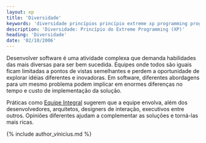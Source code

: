 ```yaml
---
layout: xp
title: 'Diversidade'
keywords: 'diversidade princípios princípio extreme xp programming programação extrema'
description: 'Diversidade: Princípio do Extreme Programming (XP)'
heading: 'Diversidade'
date: '02/10/2006'
---
```

Desenvolver software é uma atividade complexa que demanda habilidades das mais diversas para ser bem sucedida. Equipes onde todos são iguais ficam limitadas a pontos de vistas semelhantes e perdem a oportunidade de explorar idéias diferentes e inovadoras. Em software, diferentes abordagens para um mesmo problema podem implicar em enormes diferenças no tempo e custo de implementação da solução.

Práticas como [Equipe Integral][ei] sugerem que a equipe envolva, além dos desenvolvedores, arquitetos, designers de interação, executivos entre outros. Opiniões diferentes ajudam a complementar as soluções e torná-las mais ricas.

{% include author_vinicius.md %}

[ei]:		/xp/praticas/equipe_integral